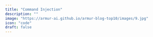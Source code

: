 ```yaml
---
title: "Command Injection"
description: ""
image: "https://armur-ai.github.io/armur-blog-top10/images/9.jpg"
icon: "code"
draft: false
---
```



